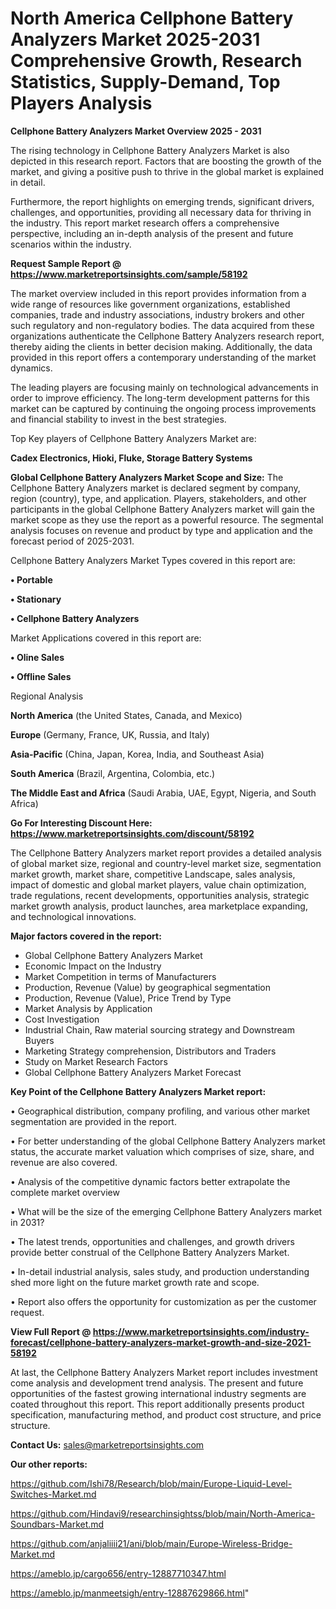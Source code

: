 # North America Cellphone Battery Analyzers Market 2025-2031 Comprehensive Growth, Research Statistics, Supply-Demand,  Top Players Analysis

<Strong> Cellphone Battery Analyzers Market Overview 2025 - 2031</strong>

The rising technology in Cellphone Battery Analyzers Market is also depicted in this research report. Factors that are boosting the growth of the market, and giving a positive push to thrive in the global market is explained in detail.

Furthermore, the report highlights on emerging trends, significant drivers, challenges, and opportunities, providing all necessary data for thriving in the industry. This report market research offers a comprehensive perspective, including an in-depth analysis of the present and future scenarios within the industry.

<strong>Request Sample Report @ <a href=https://www.marketreportsinsights.com/sample/58192>https://www.marketreportsinsights.com/sample/58192</a></strong>

The market overview included in this report provides information from a wide range of resources like government organizations, established companies, trade and industry associations, industry brokers and other such regulatory and non-regulatory bodies. The data acquired from these organizations authenticate the Cellphone Battery Analyzers research report, thereby aiding the clients in better decision making. Additionally, the data provided in this report offers a contemporary understanding of the market dynamics.

The leading players are focusing mainly on technological advancements in order to improve efficiency. The long-term development patterns for this market can be captured by continuing the ongoing process improvements and financial stability to invest in the best strategies.

Top Key players of Cellphone Battery Analyzers Market are:

<strong>Cadex Electronics, Hioki, Fluke, Storage Battery Systems</strong>

<strong><b>Global Cellphone Battery Analyzers Market Scope and Size:</b></strong>
The Cellphone Battery Analyzers market is declared segment by company, region (country), type, and application. Players, stakeholders, and other participants in the global Cellphone Battery Analyzers market will gain the market scope as they use the report as a powerful resource. The segmental analysis focuses on revenue and product by type and application and the forecast period of 2025-2031.

Cellphone Battery Analyzers Market Types covered in this report are:

<strong>• Portable

• Stationary

• Cellphone Battery Analyzers</strong>

Market Applications covered in this report are:

<strong>• Oline Sales

• Offline Sales</strong> 

Regional Analysis

<strong>North America</strong> (the United States, Canada, and Mexico)

<strong>Europe</strong> (Germany, France, UK, Russia, and Italy)

<strong>Asia-Pacific</strong> (China, Japan, Korea, India, and Southeast Asia)

<strong>South America</strong> (Brazil, Argentina, Colombia, etc.)

<strong>The Middle East and Africa</strong> (Saudi Arabia, UAE, Egypt, Nigeria, and South Africa)

<strong>Go For Interesting Discount Here: <a href=https://www.marketreportsinsights.com/discount/58192>https://www.marketreportsinsights.com/discount/58192</a></strong>

The Cellphone Battery Analyzers market report provides a detailed analysis of global market size, regional and country-level market size, segmentation market growth, market share, competitive Landscape, sales analysis, impact of domestic and global market players, value chain optimization, trade regulations, recent developments, opportunities analysis, strategic market growth analysis, product launches, area marketplace expanding, and technological innovations.

<strong><b>Major factors covered in the report:</b></strong>
<ul>
  <li>Global Cellphone Battery Analyzers Market </li>
  <li>Economic Impact on the Industry</li>
  <li>Market Competition in terms of Manufacturers</li>
  <li>Production, Revenue (Value) by geographical segmentation</li>
  <li>Production, Revenue (Value), Price Trend by Type</li>
  <li>Market Analysis by Application</li>
  <li>Cost Investigation</li>
  <li>Industrial Chain, Raw material sourcing strategy and Downstream Buyers</li>
  <li>Marketing Strategy comprehension, Distributors and Traders</li>
  <li>Study on Market Research Factors</li>
  <li>Global Cellphone Battery Analyzers Market Forecast</li>
</ul>

<strong><b>Key Point of the Cellphone Battery Analyzers Market report:</b></strong>

• Geographical distribution, company profiling, and various other market segmentation are provided in the report.

• For better understanding of the global Cellphone Battery Analyzers market status, the accurate market valuation which comprises of size, share, and revenue are also covered.

• Analysis of the competitive dynamic factors better extrapolate the complete market overview

• What will be the size of the emerging Cellphone Battery Analyzers market in 2031?

• The latest trends, opportunities and challenges, and growth drivers provide better construal of the Cellphone Battery Analyzers Market.

• In-detail industrial analysis, sales study, and production understanding shed more light on the future market growth rate and scope.

• Report also offers the opportunity for customization as per the customer request.

<strong><b>View Full Report @ <a href=https://www.marketreportsinsights.com/industry-forecast/cellphone-battery-analyzers-market-growth-and-size-2021-58192>https://www.marketreportsinsights.com/industry-forecast/cellphone-battery-analyzers-market-growth-and-size-2021-58192</a></b></strong>


At last, the Cellphone Battery Analyzers Market report includes investment come analysis and development trend analysis. The present and future opportunities of the fastest growing international industry segments are coated throughout this report. This report additionally presents product specification, manufacturing method, and product cost structure, and price structure.

<strong>Contact Us:</strong>
sales@marketreportsinsights.com

<strong>Our other reports:</strong>

<a href=https://github.com/Ishi78/Research/blob/main/Europe-Liquid-Level-Switches-Market.md>https://github.com/Ishi78/Research/blob/main/Europe-Liquid-Level-Switches-Market.md</a>

<a href=https://github.com/Hindavi9/researchinsightss/blob/main/North-America-Soundbars-Market.md>https://github.com/Hindavi9/researchinsightss/blob/main/North-America-Soundbars-Market.md</a>

<a href=https://github.com/anjaliiii21/ani/blob/main/Europe-Wireless-Bridge-Market.md>https://github.com/anjaliiii21/ani/blob/main/Europe-Wireless-Bridge-Market.md</a>

<a href=https://ameblo.jp/cargo656/entry-12887710347.html>https://ameblo.jp/cargo656/entry-12887710347.html</a>

<a href=https://ameblo.jp/manmeetsigh/entry-12887629866.html>https://ameblo.jp/manmeetsigh/entry-12887629866.html</a>"
